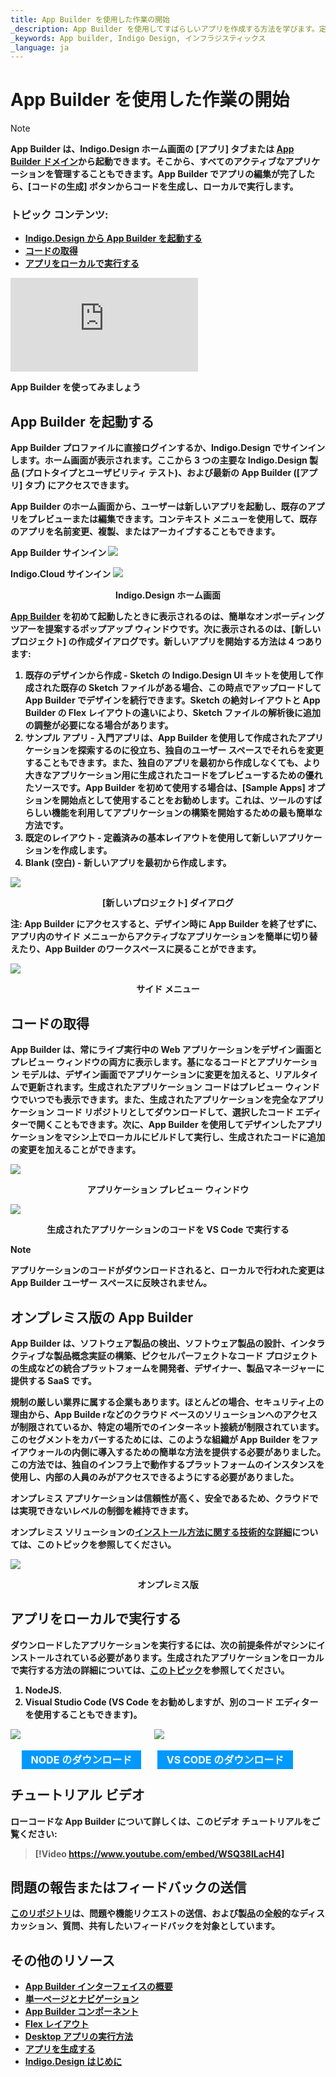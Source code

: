```yaml
---
title: App Builder を使用した作業の開始
_description: App Builder を使用してすばらしいアプリを作成する方法を学びます。定義済みのものを使用するか、用意されたレイアウトから選んで編集できます。今すぐ App Builder をお試しください。
_keywords: App builder, Indigo Design, インフラジスティックス
_language: ja
---
```


# App Builder を使用した作業の開始

> [!NOTE]
><b>App Builder は、Indigo.Design ホーム画面の [アプリ] タブまたは [App Builder ドメイン](https://cloud.indigo.design/login-and-redirect?target=appbuilder&path=/)から起動できます。そこから、すべてのアクティブなアプリケーションを管理することもできます。App Builder でアプリの編集が完了したら、[コードの生成] ボタンからコードを生成し、ローカルで実行します。

### トピック コンテンツ:
* <a href="#app-builder-を起動する">Indigo.Design から App Builder を起動する</a>
* <a href="#コードの取得">コードの取得</a>
* <a href="#アプリをローカルで実行する">アプリをローカルで実行する</a>

<section class="video-container">
    <div>
        <div class="video-container__item">
            <iframe src="https://www.youtube.com/embed/DK50La2GFJ0" frameborder="0" allowfullscreen></iframe>
        </div>
        <p>App Builder を使ってみましょう</p>
    </div>
</section>


## App Builder を起動する
App Builder プロファイルに直接ログインするか、Indigo.Design でサインインします。ホーム画面が表示されます。ここから 3 つの主要な Indigo.Design 製品 (プロトタイプとユーザビリティ テスト)、および最新の App Builder ([アプリ] タブ) にアクセスできます。

App Builder のホーム画面から、ユーザーは新しいアプリを起動し、既存のアプリをプレビューまたは編集できます。コンテキスト メニューを使用して、既存のアプリを名前変更、複製、またはアーカイブすることもできます。

App Builder サインイン
<img class="responsive-img" src="./images/Standalone-AB.png" srcset="./images/Standalone-AB-@2x.png 2x" />

Indigo.Cloud サインイン
<img class="responsive-img" src="./images/Indigo-Design-home-screen.gif" />
<p style="text-align:center;">Indigo.Design ホーム画面</p>

[App Builder]({environment:infragisticsBaseUrl}/products/indigo-design/app-builder) を初めて起動したときに表示されるのは、簡単なオンボーディング ツアーを提案するポップアップ ウィンドウです。次に表示されるのは、[新しいプロジェクト] の作成ダイアログです。新しいアプリを開始する方法は 4 つあります:
1. <b>既存のデザインから作成</b> - Sketch の Indigo.Design UI キットを使用して作成された既存の Sketch ファイルがある場合、この時点でアップロードして App Builder でデザインを続行できます。Sketch の絶対レイアウトと App Builder の Flex レイアウトの違いにより、Sketch ファイルの解析後に追加の調整が必要になる場合があります。
2. <b>サンプル アプリ</b> - 入門アプリは、App Builder を使用して作成されたアプリケーションを探索するのに役立ち、独自のユーザー スペースでそれらを変更することもできます。また、独自のアプリを最初から作成しなくても、より大きなアプリケーション用に生成されたコードをプレビューするための優れたソースです。App Builder を初めて使用する場合は、[Sample Apps] オプションを開始点として使用することをお勧めします。これは、ツールのすばらしい機能を利用してアプリケーションの構築を開始するための最も簡単な方法です。
3. <b>既定のレイアウト</b> - 定義済みの基本レイアウトを使用して新しいアプリケーションを作成します。
4. <b>Blank (空白)</b> - 新しいアプリを最初から作成します。

<img class="responsive-img" src="./images/getting-Started-new-project-dialog-Indigo-Design-App-Builder.png" srcset="./images/getting-Started-new-project-dialog-Indigo-Design-App-Builder-@2x.png 2x" />
<p style="text-align:center;">[新しいプロジェクト] ダイアログ</p>

注: App Builder にアクセスすると、デザイン時に App Builder を終了せずに、アプリ内のサイド メニューからアクティブなアプリケーションを簡単に切り替えたり、App Builder のワークスペースに戻ることができます。

<img class="responsive-img" src="./images/Indigo-Design-side-menu.png" srcset="./images/Indigo-Design-side-menu-@2x.png 2x" />
<p style="text-align:center;">サイド メニュー</p>


## コードの取得
App Builder は、常にライブ実行中の Web アプリケーションをデザイン画面とプレビュー ウィンドウの両方に表示します。基になるコードとアプリケーション モデルは、デザイン画面でアプリケーションに変更を加えると、リアルタイムで更新されます。生成されたアプリケーション コードはプレビュー ウィンドウでいつでも表示できます。また、生成されたアプリケーションを完全なアプリケーション コード リポジトリとしてダウンロードして、選択したコード エディターで開くこともできます。次に、App Builder を使用してデザインしたアプリケーションをマシン上でローカルにビルドして実行し、生成されたコードに追加の変更を加えることができます。
 
<img class="responsive-img" src="./images/Preview-App-Indigo-Design-App-Builder.png" srcset="./images/Preview-App-Indigo-Design-App-Builder@2x.png 2x" />
<p style="text-align:center;">アプリケーション プレビュー ウィンドウ</p>


<img class="responsive-img" src="./images/App-VSCode-Indigo-Design-App-Builder.png" srcset="./images/App-VSCode-Indigo-Design-App-Builder@2x.png 2x" />
<p style="text-align:center;">生成されたアプリケーションのコードを VS Code で実行する</p>


> [!NOTE]
> アプリケーションのコードがダウンロードされると、ローカルで行われた変更は App Builder ユーザー スペースに反映されません。

## オンプレミス版の App Builder
App Builder は、ソフトウェア製品の検出、ソフトウェア製品の設計、インタラクティブな製品概念実証の構築、ピクセルパーフェクトなコード プロジェクトの生成などの統合プラットフォームを開発者、デザイナー、製品マネージャーに提供する SaaS です。

規制の厳しい業界に属する企業もあります。ほとんどの場合、セキュリティ上の理由から、App Builde rなどのクラウド ベースのソリューションへのアクセスが制限されているか、特定の場所でのインターネット接続が制限されています。このセグメントをカバーするためには、このような組織が App Builder をファイアウォールの内側に導入するための簡単な方法を提供する必要がありました。この方法では、独自のインフラ上で動作するプラットフォームのインスタンスを使用し、内部の人員のみがアクセスできるようにする必要がありました。

オンプレミス アプリケーションは信頼性が高く、安全であるため、クラウドでは実現できないレベルの制御を維持できます。

オンプレミス ソリューションの[インストール方法に関する技術的な詳細](on-prem-prerequisites-and-installation.md)については、このトピックを参照してください。

<img class="responsive-img" src="./images/on-prem-ab-demo.gif" />
<p style="text-align:center;">オンプレミス版</p>

## アプリをローカルで実行する

ダウンロードしたアプリケーションを実行するには、次の前提条件がマシンにインストールされている必要があります。生成されたアプリケーションをローカルで実行する方法の詳細については、[このトピック](generate-app/run-application-locally.md)を参照してください。

1. NodeJS.
2. Visual Studio Code (VS Code をお勧めしますが、別のコード エディターを使用することもできます)。

<div>
    <div style="display:inline-block;width:45%;text-align:center;">
      <img src="./images/general/nodejs.svg"
           style="display:flex;max-height:100px;margin:auto auto 20px auto;" />
      <a target="_blank" href="https://nodejs.org/en/download/" class="no-external-icon"
         style="color:white;background-color:#09f;text-decoration:none;font-weight:700;font-size:16px;padding: 5px 15px 5px 15px;">
        NODE のダウンロード
      </a>
    </div>
    <div style="display:inline-block;width:45%;text-align:center;">
      <img src="./images/general/vs-code.svg"
           style="display:flex;max-height:100px;margin:auto auto 20px auto;" />
      <a target="_blank" href="https://code.visualstudio.com/download" class="no-external-icon"
         style="color:white;background-color:#09f;text-decoration:none;font-weight:700;font-size:16px;padding: 5px 15px 5px 15px;">
        VS CODE のダウンロード
      </a>
    </div>
</div>
<div class="divider--half"></div>

## チュートリアル ビデオ
ローコードな App Builder について詳しくは、このビデオ チュートリアルをご覧ください:

> [!Video https://www.youtube.com/embed/WSQ38lLacH4]


## 問題の報告またはフィードバックの送信

[このリポジトリ](https://github.com/IgniteUI/app-builder)は、問題や機能リクエストの送信、および製品の全般的なディスカッション、質問、共有したいフィードバックを対象としています。
## その他のリソース
<div class="divider--half"></div>

* [App Builder インターフェイスの概要](interface-overview.md)
* [単一ページとナビゲーション](single-page-apps-and-navigation.md)
* [App Builder コンポーネント](indigo-design-app-builder-components.md)
* [Flex レイアウト](flex-layouts/flex-layouts.md)
* [Desktop アプリの実行方法](running-desktop-app.md)
* [アプリを生成する](generate-app/generate-app-overview.md)
* [Indigo.Design はじめに](https://jp.infragistics.com/products/indigo-design/help/getting-started)
